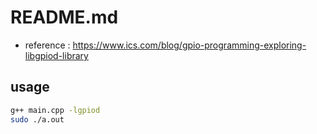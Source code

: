 # README.md

- reference : https://www.ics.com/blog/gpio-programming-exploring-libgpiod-library

## usage

```sh
g++ main.cpp -lgpiod
sudo ./a.out
```
